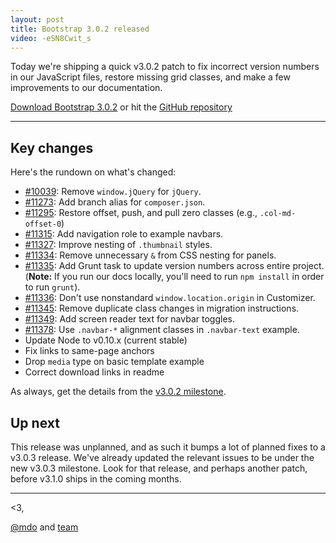 ```yaml
---
layout: post
title: Bootstrap 3.0.2 released
video: -eSN8Cwit_s
---
```


Today we're shipping a quick v3.0.2 patch to fix incorrect version numbers in our JavaScript files, restore missing grid classes, and make a few improvements to our documentation.

<a class="btn-link" href="https://github.com/twbs/bootstrap/archive/v3.0.2.zip">Download Bootstrap 3.0.2</a> or hit the [GitHub repository](https://github.com/twbs/bootstrap)

-----

## Key changes

Here's the rundown on what's changed:

* [#10039](https://github.com/twbs/bootstrap/issues/10039): Remove `window.jQuery` for `jQuery`.
* [#11273](https://github.com/twbs/bootstrap/issues/11273): Add branch alias for `composer.json`.
* [#11295](https://github.com/twbs/bootstrap/issues/11295): Restore offset, push, and pull zero classes (e.g., `.col-md-offset-0`)
* [#11315](https://github.com/twbs/bootstrap/issues/11315): Add navigation role to example navbars.
* [#11327](https://github.com/twbs/bootstrap/issues/11327): Improve nesting of `.thumbnail` styles.
* [#11334](https://github.com/twbs/bootstrap/issues/11334): Remove unnecessary `&` from CSS nesting for panels.
* [#11335](https://github.com/twbs/bootstrap/issues/11335): Add Grunt task to update version numbers across entire project. (**Note:** If you run our docs locally, you'll need to run `npm install` in order to run `grunt`).
* [#11336](https://github.com/twbs/bootstrap/issues/11336): Don't use nonstandard `window.location.origin` in Customizer.
* [#11345](https://github.com/twbs/bootstrap/issues/11345): Remove duplicate class changes in migration instructions.
* [#11349](https://github.com/twbs/bootstrap/issues/11349): Add screen reader text for navbar toggles.
* [#11378](https://github.com/twbs/bootstrap/issues/11378): Use `.navbar-*` alignment classes in `.navbar-text` example.
* Update Node to v0.10.x (current stable)
* Fix links to same-page anchors
* Drop `media` type on basic template example
* Correct download links in readme

As always, get the details from the [v3.0.2 milestone](https://github.com/twbs/bootstrap/issues?milestone=23&page=1&state=closed).


## Up next

This release was unplanned, and as such it bumps a lot of planned fixes to a v3.0.3 release. We've already updated the relevant issues to be under the new v3.0.3 milestone. Look for that release, and perhaps another patch, before v3.1.0 ships in the coming months.

-----

<3,

[@mdo](https://twitter.com/mdo) and [team](https://github.com/twbs?tab=members)
